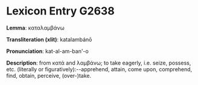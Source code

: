 # Lexicon Entry G2638

**Lemma**: καταλαμβάνω

**Transliteration (xlit)**: katalambánō

**Pronunciation**: kat-al-am-ban'-o

**Description**:
from κατά and λαμβάνω; to take eagerly, i.e. seize, possess, etc. (literally or figuratively):--apprehend, attain, come upon, comprehend, find, obtain, perceive, (over-)take.

